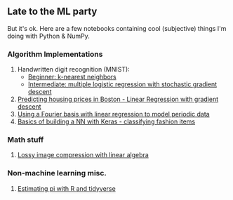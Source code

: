 ## Late to the ML party
But it's ok. Here are a few notebooks containing cool (subjective) things I'm doing with Python & NumPy.

### Algorithm Implementations

1. Handwritten digit recognition (MNIST):
    * [Beginner: k-nearest neighbors](./ml/knn-mnist/knn-mnist.ipynb)
    * [Intermediate: multiple logistic regression with stochastic gradient descent](./ml/lr-mnist/mnist-lr-mc.ipynb) 
2. [Predicting housing prices in Boston - Linear Regression with gradient descent](./ml/glm-lr/glm-lr.ipynb)
3. [Using a Fourier basis with linear regression to model periodic data](./ml/periodic/periodic.ipynb)
4. [Basics of building a NN with Keras - classifying fashion items](./ml/keras-fashion/fashion.ipynb)

### Math stuff
1. [Lossy image compression with linear algebra](./math/svd_approx/image_compression.ipynb)

### Non-machine learning misc.
1. [Estimating pi with R and tidyverse](./misc/estimate-pi/estimate_pi.pdf)
